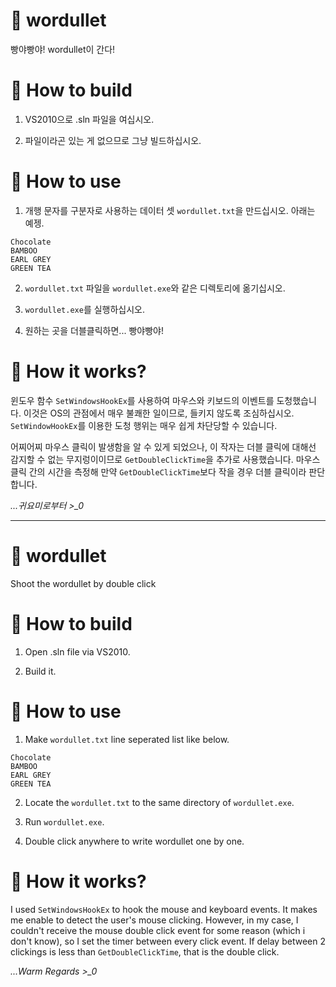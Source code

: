 # 🎇 wordullet
빵야빵야! wordullet이 간다!

# 🎠 How to build
1. VS2010으로 .sln 파일을 여십시오.

2. 파일이라곤 있는 게 없으므로 그냥 빌드하십시오.

# 🎊 How to use
1. 개행 문자를 구분자로 사용하는 데이터 셋 `wordullet.txt`을 만드십시오. 아래는 예젱.
```
Chocolate
BAMBOO
EARL GREY
GREEN TEA
```

2. `wordullet.txt` 파일을 `wordullet.exe`와 같은 디렉토리에 옮기십시오.

3. `wordullet.exe`를 실행하십시오.

4. 원하는 곳을 더블클릭하면... 빵야빵야!

# 🍭 How it works?
윈도우 함수 `SetWindowsHookEx`를 사용하여 마우스와 키보드의 이벤트를 도청했습니다. 이것은 OS의 관점에서 매우 불쾌한 일이므로, 들키지 않도록 조심하십시오. `SetWindowHookEx`를 이용한 도청 행위는 매우 쉽게 차단당할 수 있습니다.

어찌어찌 마우스 클릭이 발생함을 알 수 있게 되었으나, 이 작자는 더블 클릭에 대해선 감지할 수 없는 무지렁이이므로 `GetDoubleClickTime`을 추가로 사용했습니다. 마우스 클릭 간의 시간을 측정해 만약 `GetDoubleClickTime`보다 작을 경우 더블 클릭이라 판단합니다.

*...귀요미로부터 >_0*

----

# 🎇 wordullet
Shoot the wordullet by double click

# 🎠 How to build
1. Open .sln file via VS2010.

2. Build it.

# 🎊 How to use
1. Make `wordullet.txt` line seperated list like below.
```
Chocolate
BAMBOO
EARL GREY
GREEN TEA
```
2. Locate the `wordullet.txt` to the same directory of `wordullet.exe`.

3. Run `wordullet.exe`.

4. Double click anywhere to write wordullet one by one.

# 🍭 How it works?
I used `SetWindowsHookEx` to hook the mouse and keyboard events. It makes me enable to detect the user's mouse clicking. However, in my case, I couldn't receive the mouse double click event for some reason (which i don't know), so I set the timer between every click event. If delay between 2 clickings is less than `GetDoubleClickTime`, that is the double click.

*...Warm Regards >_0*
